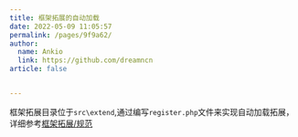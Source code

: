 ```yaml
---
title: 框架拓展的自动加载
date: 2022-05-09 11:05:57
permalink: /pages/9f9a62/
author: 
  name: Ankio
  link: https://github.com/dreamncn
article: false


---
```


框架拓展目录位于`src\extend`,通过编写`register.php`文件来实现自动加载拓展，详细参考[框架拓展/规范](../10.框架拓展/00.拓展说明.md)